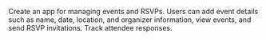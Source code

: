 Create an app for managing events and RSVPs. Users can add event details such as name, date, location, and organizer information, view events, and send RSVP invitations. Track attendee responses.